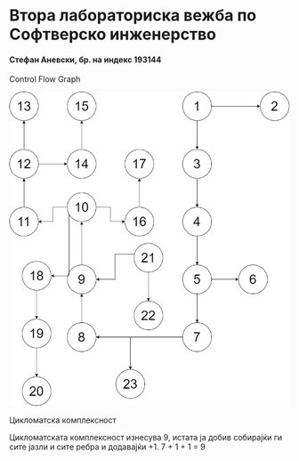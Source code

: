 <h1>Втора лабораториска вежба по Софтверско инженерство</h1>

<h4>Стефан Аневски, бр. на индекс 193144</h4>

Control Flow Graph

![alt text](https://github.com/stefan-anevski/SI_2022_lab2_193144/blob/main/CFG.png)


Цикломатска комплексност

Цикломатската комплексност изнесува 9, истата ја добив собирајќи ги сите јазли и сите ребра и додавајќи +1. 7 + 1 + 1 = 9
